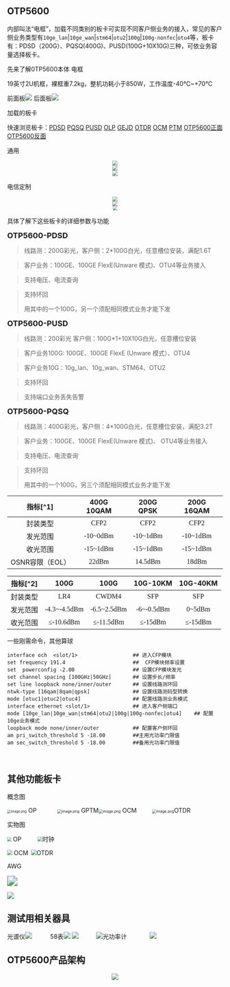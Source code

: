 ## OTP5600

内部叫法“电框”，加载不同类别的板卡可实现不同客户侧业务的接入，常见的客户侧业务类型有`10ge_lan`|`10ge_wan`|`stm64`|`otu2`|`100g`|``100g-nonfec``|`otu4`等，板卡有：PDSD（200G）、PQSQ(400G)、PUSD(100G+10X10G)三种，可依业务容量选择板卡。

先来了解0TP5600本体    电框

19英寸2U机框，裸框重7.2kg，整机功耗小于850W，工作温度-40℃~+70℃

前面板![](https://gitbook-pic-1301999062.cos.ap-beijing.myqcloud.com/otp5600%E6%AD%A3%E9%9D%A21.png)
后面板![](https://gitbook-pic-1301999062.cos.ap-beijing.myqcloud.com/OTP5600%E6%AD%A3%E9%9D%A2%E5%9B%BE1.png)

加载的板卡

快速浏览板卡：[PDSD](https://gitbook-pic-1301999062.cos.ap-beijing.myqcloud.com/PDSD-T2B2png.png) [PQSQ](https://gitbook-pic-1301999062.cos.ap-beijing.myqcloud.com/PQSQ-T4B4.png) [PUSD](https://gitbook-pic-1301999062.cos.ap-beijing.myqcloud.com/PUSD-M10Q2B2-1.png) [OLP](https://gitbook-pic-1301999062.cos.ap-beijing.myqcloud.com/OLP.png) [GEJD](https://gitbook-pic-1301999062.cos.ap-beijing.myqcloud.com/GEJD-PQNG.png) [OTDR](https://gitbook-pic-1301999062.cos.ap-beijing.myqcloud.com/OTDR.png) [OCM](https://gitbook-pic-1301999062.cos.ap-beijing.myqcloud.com/OCM.png) [PTM](https://gitbook-pic-1301999062.cos.ap-beijing.myqcloud.com/PTM-W.png) [OTP5600正面](https://gitbook-pic-1301999062.cos.ap-beijing.myqcloud.com/otp5600%E6%AD%A3%E9%9D%A21.png) [OTP5600反面](https://gitbook-pic-1301999062.cos.ap-beijing.myqcloud.com/OTP5600%E6%AD%A3%E9%9D%A2%E5%9B%BE1.png)

通用

<center><img src="https://gitbook-pic-1301999062.cos.ap-beijing.myqcloud.com/7xUizHGghqscVaE.png" style="zoom: 69%;" /></center> 

<center><img src="https://gitbook-pic-1301999062.cos.ap-beijing.myqcloud.com/3tKxU8V2WhRXzdI.png" style="zoom:75%;" /></center>

<div align="center"> <img src="https://gitbook-pic-1301999062.cos.ap-beijing.myqcloud.com/93AUo6VtNkfnilc.png" style="zoom:80%;" /> </div>

电信定制

<center><img src="https://gitbook-pic-1301999062.cos.ap-beijing.myqcloud.com/PDSD-T2B2png.png" style="zoom: 69%;" /></center>
<center><img src="https://gitbook-pic-1301999062.cos.ap-beijing.myqcloud.com/PQSQ-T4B4.png" style="zoom:72%;" /></center>

<center><img src="https://gitbook-pic-1301999062.cos.ap-beijing.myqcloud.com/PUSD-M10Q2B2-1.png" style="zoom:63%;" /></center>

具体了解下这些板卡的详细参数与功能

<font size="4">**OTP5600-PDSD**</font>

> 线路测：200G彩光，客户侧：2*100G白光，任意槽位安装，满配1.6T

> 客户业务：100GE、100GE FlexE(Unware 模式)、OTU4等业务接入

> 支持电压、电流查询

> 支持环回
>
> 用其中的一个100G，另一个须配相同模式业务才能下发

<font size="4">**OTP5600-PUSD**</font>

> 线路测：200彩光     客户侧：100G*1+10X10G白光，任意槽位安装

> 客户业务100G: 100GE、100GE FlexE  (Unware 模式）、OTU4

> 客户业务10G：10g_lan、10g_wan、STM64、OTU2

> 支持环回

> 支持端口业务丢失告警

<font size="4">**OTP5600-PQSQ**</font>

> 线路测：400G彩光，客户侧：4*100G白光，任意槽位安装，满配3.2T

> 客户业务：100GE、100GE FlexE(Unware 模式)、 OTU4等业务接入

> 支持电压、电流查询

> 支持环回
>
> 用其中的一个100G，另三个须配相同模式业务才能下发



|    指标[^1]     |            400G 10QAM             |             200G QPSK             |            200G 16QAM             |
| :-------------: | :-------------------------------: | :-------------------------------: | :-------------------------------: |
|    封装类型     |   <font face="等线">CFP2</font>   |   <font face="等线">CFP2</font>   |   <font face="等线">CFP2</font>   |
|    发光范围     | <font face="等线">-10~0dBm</font> | <font face="等线">-10~1dBm</font> | <font face="等线">-10~1dBm</font> |
|    收光范围     | <font face="等线">-15~1dBm</font> | <font face="等线">-15~1dBm</font> | <font face="等线">-15~1dBm</font> |
| OSNR容限（EOL） |  <font face="等线">22dBm</font>   | <font face="等线">14.5dBm</font>  |  <font face="等线">18dBm</font>   |

| 指标[^2] |                 100G                  |                 100G                 |              10G-10KM               |             10G-40KM             |
| :------: | :-----------------------------------: | :----------------------------------: | :---------------------------------: | :------------------------------: |
| 封装类型 |     <font face="等线">LR4</font>      |    <font face="等线">CWDM4</font>    |    <font face="等线">SFP</font>     |   <font face="等线">SFP</font>   |
| 发光范围 | <font face="等线">-4.3~-4.5dBm</font> | <font face="等线">-6.5~2.5dBm</font> | <font face="等线">-6~-0.5dBm</font> | <font face="等线">0~5dBm</font>  |
| 收光范围 |  <font face="等线">≤-10.6dBm</font>   |  <font face="等线">≤-11.5dBm</font>  |  <font face="等线">≤-15dBm</font>   | <font face="等线">≤-15dBm</font> |

一些刚需命令，其他算球

```
interface och  <slot/1>                  ## 进入CFP模块
set frequency 191.4                      ##  CFP模块频率设置
set  powerconfig -2.00                   ## 设置CFP模块发光
set channel spacing [100GHz|50GHz]       ## 设置步长/频率
set line loopback none/inner/outer       ## 设置线路测环回
ntwk-type [16qam|8qam|qpsk]              ## 设置线路测码型转换
mode [otuc1|otuc2|otuc4]                 ## 配置线路测业务模式
interface ethernet <slot/1>              ## 进入客户侧端口
mode [10ge_lan|10ge_wan|stm64|otu2|100g|100g-nonfec|otu4]    ## 配置10ge业务模式
loopback mode none/inner/outer           ## 配置客户侧环回
am pri_switch_threshold 5 -18.00         ##主用光功率门限值
am sec_switch_threshold 5 -18.00         ##备用光功率门限值
```

​    

## 其他功能板卡

概念图

<img src="https://gitbook-pic-1301999062.cos.ap-beijing.myqcloud.com/GNSwFRWudlskE3y.png" alt="image.png" style="zoom:53%;" /> OP<font color="white">-------</font> <img src="https://gitbook-pic-1301999062.cos.ap-beijing.myqcloud.com/So6OKZHdQT2iFuc.png" alt="image.png" style="zoom: 60%;" /> GPTM<img src="https://gitbook-pic-1301999062.cos.ap-beijing.myqcloud.com/oqkMEtraAKyxzVi.png" alt="image.png" style="zoom: 60%;" />  OCM<font color="white">-----</font>  <img src="https://gitbook-pic-1301999062.cos.ap-beijing.myqcloud.com/So6OKZHdQT2iFuc.png" alt="image.png" style="zoom: 60%;" />OTDR

实物图

<img src="https://gitbook-pic-1301999062.cos.ap-beijing.myqcloud.com/OLP.png" style="zoom:60%;" /> OP<font color="white">------</font><img src="https://gitbook-pic-1301999062.cos.ap-beijing.myqcloud.com/PTM-W.png" style="zoom:69%;" />时钟

<img src="https://gitbook-pic-1301999062.cos.ap-beijing.myqcloud.com/OCM.png" style="zoom:73%;" /> OCM<font color="white">-</font><img src="https://gitbook-pic-1301999062.cos.ap-beijing.myqcloud.com/OTDR.png" style="zoom:82%;" />OTDR

AWG

<img src="https://gitbook-pic-1301999062.cos.ap-beijing.myqcloud.com/AWGG.jpg" style="zoom:150%;" />

![](https://gitbook-pic-1301999062.cos.ap-beijing.myqcloud.com/202311021612811.png)

## 测试用相关器具

光谱仪![](https://gitbook-pic-1301999062.cos.ap-beijing.myqcloud.com/202310131338623.jpg) <font color="white">------</font>58表![](https://gitbook-pic-1301999062.cos.ap-beijing.myqcloud.com/202310131338544.jpg)      ![](https://gitbook-pic-1301999062.cos.ap-beijing.myqcloud.com/202310131338594.jpg) <font color="white">-----</font>  ![光功率计](https://gitbook-pic-1301999062.cos.ap-beijing.myqcloud.com/202310131338567.png) <font color="white">-------</font>    ![](https://gitbook-pic-1301999062.cos.ap-beijing.myqcloud.com/202310131338651.jpg) 

## OTP5600产品架构

<div align="center"> <img src="https://gitbook-pic-1301999062.cos.ap-beijing.myqcloud.com/202310170947279.png" style="zoom: 95%;" /> </div>





